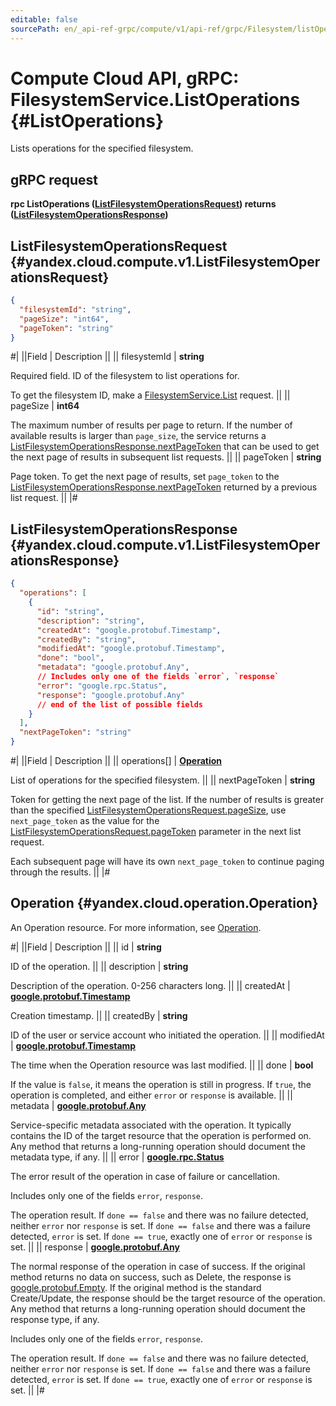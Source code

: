 ```yaml
---
editable: false
sourcePath: en/_api-ref-grpc/compute/v1/api-ref/grpc/Filesystem/listOperations.md
---
```


# Compute Cloud API, gRPC: FilesystemService.ListOperations {#ListOperations}

Lists operations for the specified filesystem.

## gRPC request

**rpc ListOperations ([ListFilesystemOperationsRequest](#yandex.cloud.compute.v1.ListFilesystemOperationsRequest)) returns ([ListFilesystemOperationsResponse](#yandex.cloud.compute.v1.ListFilesystemOperationsResponse))**

## ListFilesystemOperationsRequest {#yandex.cloud.compute.v1.ListFilesystemOperationsRequest}

```json
{
  "filesystemId": "string",
  "pageSize": "int64",
  "pageToken": "string"
}
```

#|
||Field | Description ||
|| filesystemId | **string**

Required field. ID of the filesystem to list operations for.

To get the filesystem ID, make a [FilesystemService.List](/docs/compute/api-ref/grpc/Filesystem/list#List) request. ||
|| pageSize | **int64**

The maximum number of results per page to return. If the number of available
results is larger than `page_size`, the service returns a [ListFilesystemOperationsResponse.nextPageToken](#yandex.cloud.compute.v1.ListFilesystemOperationsResponse)
that can be used to get the next page of results in subsequent list requests. ||
|| pageToken | **string**

Page token. To get the next page of results, set `page_token` to the
[ListFilesystemOperationsResponse.nextPageToken](#yandex.cloud.compute.v1.ListFilesystemOperationsResponse) returned by a previous list request. ||
|#

## ListFilesystemOperationsResponse {#yandex.cloud.compute.v1.ListFilesystemOperationsResponse}

```json
{
  "operations": [
    {
      "id": "string",
      "description": "string",
      "createdAt": "google.protobuf.Timestamp",
      "createdBy": "string",
      "modifiedAt": "google.protobuf.Timestamp",
      "done": "bool",
      "metadata": "google.protobuf.Any",
      // Includes only one of the fields `error`, `response`
      "error": "google.rpc.Status",
      "response": "google.protobuf.Any"
      // end of the list of possible fields
    }
  ],
  "nextPageToken": "string"
}
```

#|
||Field | Description ||
|| operations[] | **[Operation](#yandex.cloud.operation.Operation)**

List of operations for the specified filesystem. ||
|| nextPageToken | **string**

Token for getting the next page of the list. If the number of results is greater than
the specified [ListFilesystemOperationsRequest.pageSize](#yandex.cloud.compute.v1.ListFilesystemOperationsRequest), use `next_page_token` as the value
for the [ListFilesystemOperationsRequest.pageToken](#yandex.cloud.compute.v1.ListFilesystemOperationsRequest) parameter in the next list request.

Each subsequent page will have its own `next_page_token` to continue paging through the results. ||
|#

## Operation {#yandex.cloud.operation.Operation}

An Operation resource. For more information, see [Operation](/docs/api-design-guide/concepts/operation).

#|
||Field | Description ||
|| id | **string**

ID of the operation. ||
|| description | **string**

Description of the operation. 0-256 characters long. ||
|| createdAt | **[google.protobuf.Timestamp](https://developers.google.com/protocol-buffers/docs/reference/google.protobuf#timestamp)**

Creation timestamp. ||
|| createdBy | **string**

ID of the user or service account who initiated the operation. ||
|| modifiedAt | **[google.protobuf.Timestamp](https://developers.google.com/protocol-buffers/docs/reference/google.protobuf#timestamp)**

The time when the Operation resource was last modified. ||
|| done | **bool**

If the value is `false`, it means the operation is still in progress.
If `true`, the operation is completed, and either `error` or `response` is available. ||
|| metadata | **[google.protobuf.Any](https://developers.google.com/protocol-buffers/docs/proto3#any)**

Service-specific metadata associated with the operation.
It typically contains the ID of the target resource that the operation is performed on.
Any method that returns a long-running operation should document the metadata type, if any. ||
|| error | **[google.rpc.Status](https://cloud.google.com/tasks/docs/reference/rpc/google.rpc#status)**

The error result of the operation in case of failure or cancellation.

Includes only one of the fields `error`, `response`.

The operation result.
If `done == false` and there was no failure detected, neither `error` nor `response` is set.
If `done == false` and there was a failure detected, `error` is set.
If `done == true`, exactly one of `error` or `response` is set. ||
|| response | **[google.protobuf.Any](https://developers.google.com/protocol-buffers/docs/proto3#any)**

The normal response of the operation in case of success.
If the original method returns no data on success, such as Delete,
the response is [google.protobuf.Empty](https://developers.google.com/protocol-buffers/docs/reference/google.protobuf#google.protobuf.Empty).
If the original method is the standard Create/Update,
the response should be the target resource of the operation.
Any method that returns a long-running operation should document the response type, if any.

Includes only one of the fields `error`, `response`.

The operation result.
If `done == false` and there was no failure detected, neither `error` nor `response` is set.
If `done == false` and there was a failure detected, `error` is set.
If `done == true`, exactly one of `error` or `response` is set. ||
|#